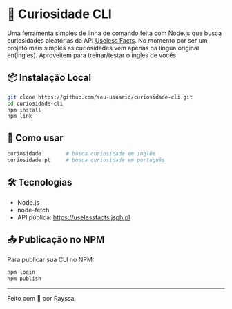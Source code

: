 # 🧠 Curiosidade CLI

Uma ferramenta simples de linha de comando feita com Node.js que busca curiosidades aleatórias da API [Useless Facts](https://uselessfacts.jsph.pl). No momento por ser um projeto mais simples as curiosidades vem apenas na lingua original en(ingles). Aproveitem para treinar/testar o ingles de vocês 

## 📦 Instalação Local

```bash
git clone https://github.com/seu-usuario/curiosidade-cli.git
cd curiosidade-cli
npm install
npm link
```

## 🚀 Como usar

```bash
curiosidade        # busca curiosidade em inglês
curiosidade pt     # busca curiosidade em português
```

## 🛠 Tecnologias

- Node.js
- node-fetch
- API pública: https://uselessfacts.jsph.pl

## 📤 Publicação no NPM

Para publicar sua CLI no NPM:

```bash
npm login
npm publish
```

---

Feito com 💛 por Rayssa.
